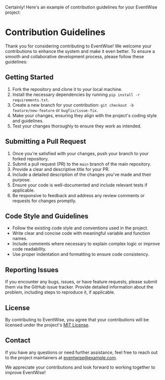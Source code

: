 Certainly! Here's an example of contribution guidelines for your EventWise project:

# Contribution Guidelines

Thank you for considering contributing to EventWise! We welcome your contributions to enhance the system and make it even better. To ensure a smooth and collaborative development process, please follow these guidelines:

## Getting Started

1. Fork the repository and clone it to your local machine.
2. Install the necessary dependencies by running `pip install -r requirements.txt`.
3. Create a new branch for your contribution: `git checkout -b feature/new-feature` or `bugfix/issue-fix`.
4. Make your changes, ensuring they align with the project's coding style and guidelines.
5. Test your changes thoroughly to ensure they work as intended.

## Submitting a Pull Request

1. Once you're satisfied with your changes, push your branch to your forked repository.
2. Submit a pull request (PR) to the `main` branch of the main repository.
3. Provide a clear and descriptive title for your PR.
4. Include a detailed description of the changes you've made and their purpose.
5. Ensure your code is well-documented and include relevant tests if applicable.
6. Be responsive to feedback and address any review comments or requests for changes promptly.

## Code Style and Guidelines

- Follow the existing code style and conventions used in the project.
- Write clear and concise code with meaningful variable and function names.
- Include comments where necessary to explain complex logic or improve code readability.
- Use proper indentation and formatting to ensure code consistency.

## Reporting Issues

If you encounter any bugs, issues, or have feature requests, please submit them via the GitHub issue tracker. Provide detailed information about the problem, including steps to reproduce it, if applicable.

## License

By contributing to EventWise, you agree that your contributions will be licensed under the project's [MIT License](LICENSE).

## Contact

If you have any questions or need further assistance, feel free to reach out to the project maintainers at eventwise@example.com.

We appreciate your contributions and look forward to working together to improve EventWise!
